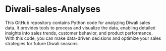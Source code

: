 # Diwali-sales-Analyses
This GitHub repository contains Python code for analyzing Diwali sales data. It provides tools to process and visualize the data, enabling detailed insights into sales trends, customer behavior, and product performance. With this code, you can make data-driven decisions and optimize your sales strategies for future Diwali seasons.
